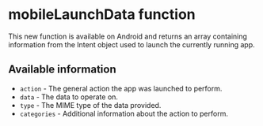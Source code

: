 #  mobileLaunchData function

This new function is available on Android and returns an array containing information from the Intent object used to launch the currently running app.

## Available information
* `action` - The general action the app was launched to perform.
* `data` - The data to operate on.
* `type` - The MIME type of the data provided.
* `categories` - Additional information about the action to perform.
